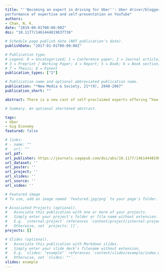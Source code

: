 ```yaml
---
title: "''Becoming an expert in driving for Uber'': Uber driver/bloggers'
performance of expertise and self-presentation on YouTube"
authors:
- Chan, N. K.
date: "2019-09-01T00:00:00Z"
doi: "10.1177/1461444819837736"

# Schedule page publish date (NOT publication's date).
publishDate: "2017-01-01T00:00:00Z"

# Publication type.
# Legend: 0 = Uncategorized; 1 = Conference paper; 2 = Journal article;
# 3 = Preprint / Working Paper; 4 = Report; 5 = Book; 6 = Book section;
# 7 = Thesis; 8 = Patent
publication_types: ["2"]

# Publication name and optional abbreviated publication name.
publication: "*New Media & Society, 21*(9), 2048-2067"
publication_short: ""

abstract: There is a new cast of self-proclaimed experts offering “how-to-succeed” resources aimed at coaching and inspiring gig workers. The emergence of such resources raises questions about the performance of expertise regarding the workings of algorithmic labor platforms. This article examines how Uber driver/bloggers—workers who are driving for Uber, while also creating Uber-related video content—perform expertise in driving for Uber on YouTube. I conducted in-depth interviews with 11 driver/bloggers and a qualitative analysis of the textual and video content published by driver/bloggers. Through the data, I show how driver/bloggers’ empowerment narratives became intertwined with their individualistic aspirations to develop dual careers as Uber drivers and YouTubers. Driver/bloggers employed three self-presentation strategies to perform expertise, including the construction of uniqueness and “know-how,” realness, and relatability with audiences. The study concludes with implications for our collective understandings of gig workers, expertise, and online curation across a wider platform ecology.

# Summary. An optional shortened abstract.

tags:
- Uber
- Gig Economy
featured: false

# links:
# - name: ""
#   url: ""
url_pdf: 
url_publisher: https://journals.sagepub.com/doi/abs/10.1177/1461444819837736
url_dataset: ''
url_poster: ''
url_project: ''
url_slides: ''
url_source: ''
url_video: ''

# Featured image
# To use, add an image named `featured.jpg/png` to your page's folder. 

# Associated Projects (optional).
#   Associate this publication with one or more of your projects.
#   Simply enter your project's folder or file name without extension.
#   E.g. `internal-project` references `content/project/internal-project/index.md`.
#   Otherwise, set `projects: []`.
projects: []

# Slides (optional).
#   Associate this publication with Markdown slides.
#   Simply enter your slide deck's filename without extension.
#   E.g. `slides: "example"` references `content/slides/example/index.md`.
#   Otherwise, set `slides: ""`.
slides: example
---
```


